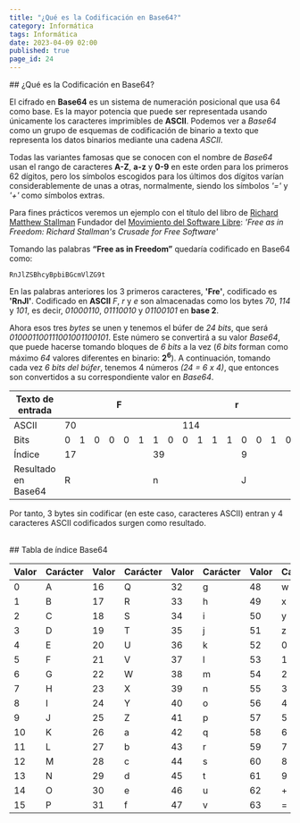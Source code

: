 ```yaml
---
title: "¿Qué es la Codificación en Base64?"
category: Informática
tags: Informática
date: 2023-04-09 02:00
published: true
page_id: 24
---
```


<div id="Base64"></div>
## ¿Qué es la Codificación en Base64?

El cifrado en **Base64** es un sistema de numeración posicional que usa 64 como base. Es la mayor potencia que puede ser representada usando únicamente los caracteres imprimibles de **ASCII**. Podemos ver a *Base64* como un grupo de esquemas de codificación de binario a texto que representa los datos binarios mediante una cadena *ASCII*.

Todas las variantes famosas que se conocen con el nombre de *Base64* usan el rango de caracteres **A-Z**, **a-z** y **0-9** en este orden para los primeros 62 dígitos, pero los símbolos escogidos para los últimos dos dígitos varían considerablemente de unas a otras, normalmente, siendo los símbolos *'='* y *'+'* como símbolos extras.

Para fines prácticos veremos un ejemplo con el título del libro de <a href="/Software Libre/Quien-es-Richard-Stallman">Richard Matthew Stallman</a> Fundador del <a href="/Software Libre/Que-es-la-Free-Software-Fundation-(FSF)">Movimiento del Software Libre</a>: *'Free as in Freedom: Richard Stallman's Crusade for Free Software'*

Tomando las palabras **“Free as in Freedom”** quedaría codificado en Base64 como:

    RnJlZSBhcyBpbiBGcmVlZG9t

En las palabras anteriores los 3 primeros caracteres, **'Fre'**, codificado es **'RnJl'**. Codificado en **ASCII** *F*, *r* y *e* son almacenadas como los bytes *70*, *114* y *101*, es decir, *01000110*, *01110010* y *01100101* en **base 2**.

Ahora esos tres *bytes* se unen y tenemos el búfer de *24 bits*, que será *010001100111001001100101*. Este número se convertirá a su valor *Base64*, que puede hacerse tomando bloques de *6 bits* a la vez (*6 bits* forman como máximo *64* valores diferentes en binario: **2**<sup>**6**</sup>). A continuación, tomando cada vez *6 bits del búfer*, tenemos 4 números *(24 = 6 x 4)*, que entonces son convertidos a su correspondiente valor en *Base64*.

<table class="dark">
    <thead>
        <tr>
            <th class="dark-title">Texto de entrada</th>
            <th colspan=8>F</th>
            <th colspan=8>r</th>
            <th colspan=8>E</th>
        </tr>
    </thead>
    <tbody>
        <tr>
            <td class="dark-title">ASCII</td>
            <td colspan=8>70</td>
            <td colspan=8>114</td>
            <td colspan=8>101</td>
        </tr>
        <tr>
            <td class="dark-title">Bits</td>
            <td>0</td><td>1</td><td>0</td><td>0</td>
            <td>0</td><td>1</td><td>1</td><td>0</td>
            <td>0</td><td>1</td><td>1</td><td>1</td>
            <td>0</td><td>0</td><td>1</td><td>0</td>
            <td>0</td><td>1</td><td>1</td><td>0</td>
            <td>0</td><td>1</td><td>0</td><td>1</td>
        </tr>
        <tr>
            <td class="dark-title">Índice</td>
            <td colspan=6>17</td>
            <td colspan=6>39</td>
            <td colspan=6>9</td>
            <td colspan=6>37</td>
        </tr>
        <tr>
            <td class="dark-title">Resultado en Base64</td>
            <td colspan=6>R</td>
            <td colspan=6>n</td>
            <td colspan=6>J</td>
            <td colspan=6>l</td>
        </tr>
    </tbody>
</table>

Por tanto, 3 bytes sin codificar (en este caso, caracteres ASCII) entran y 4 caracteres ASCII codificados surgen como resultado.

<div id="Tabla"><br></div>
## Tabla de índice Base64

<table class="dark">
    <thead>
        <tr class="dark-title">
            <th>Valor</th><th>Carácter</th>
            <th>Valor</th><th>Carácter</th>
            <th>Valor</th><th>Carácter</th>
            <th>Valor</th><th>Carácter</th>
        </tr>
    </thead>
    <tbody>
        <tr>
            <td>0</td><td>A</td>
            <td>16</td><td>Q</td>
            <td>32</td><td>g</td>
            <td>48</td><td>w</td>
        </tr>
        <tr>
            <td>1</td><td>B</td>
            <td>17</td><td>R</td>
            <td>33</td><td>h</td>
            <td>49</td><td>x</td>
        </tr>
        <tr>
            <td>2</td><td>C</td>
            <td>18</td><td>S</td>
            <td>34</td><td>i</td>
            <td>50</td><td>y</td>
        </tr>
        <tr>
            <td>3</td><td>D</td>
            <td>19</td><td>T</td>
            <td>35</td><td>j</td>
            <td>51</td><td>z</td>
        </tr>
        <tr>
            <td>4</td><td>E</td>
            <td>20</td><td>U</td>
            <td>36</td><td>k</td>
            <td>52</td><td>0</td>
        </tr>
        <tr>
            <td>5</td><td>F</td>
            <td>21</td><td>V</td>
            <td>37</td><td>l</td>
            <td>53</td><td>1</td>
        </tr>
        <tr>
            <td>6</td><td>G</td>
            <td>22</td><td>W</td>
            <td>38</td><td>m</td>
            <td>54</td><td>2</td>
        </tr>
        <tr>
            <td>7</td><td>H</td>
            <td>23</td><td>X</td>
            <td>39</td><td>n</td>
            <td>55</td><td>3</td>
        </tr>
        <tr>
            <td>8</td><td>I</td>
            <td>24</td><td>Y</td>
            <td>40</td><td>o</td>
            <td>56</td><td>4</td>
        </tr>
        <tr>
            <td>9</td><td>J</td>
            <td>25</td><td>Z</td>
            <td>41</td><td>p</td>
            <td>57</td><td>5</td>
        </tr>
        <tr>
            <td>10</td><td>K</td>
            <td>26</td><td>a</td>
            <td>42</td><td>q</td>
            <td>58</td><td>6</td>
        </tr>
        <tr>
            <td>11</td><td>L</td>
            <td>27</td><td>b</td>
            <td>43</td><td>r</td>
            <td>59</td><td>7</td>
        </tr>
        <tr>
            <td>12</td><td>M</td>
            <td>28</td><td>c</td>
            <td>44</td><td>s</td>
            <td>60</td><td>8</td>
        </tr>
        <tr>
            <td>13</td><td>N</td>
            <td>29</td><td>d</td>
            <td>45</td><td>t</td>
            <td>61</td><td>9</td>
        </tr>
        <tr>
            <td>14</td><td>O</td>
            <td>30</td><td>e</td>
            <td>46</td><td>u</td>
            <td>62</td><td>+</td>
        </tr>
        <tr>
            <td>15</td><td>P</td>
            <td>31</td><td>f</td>
            <td>47</td><td>v</td>
            <td>63</td><td>=</td>
        </tr>
    </tbody>
</table>
